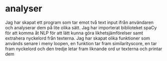 # analyser
Jag har skapat ett program som tar emot två text input ifrån användaren och analyserar dem på lite olika sätt.
Jag har importerat biblioteket spaCy för att komma åt NLP för att lätt kunna göra likhetsjämförelser samt extrahera nyckelord från texterna.
Jag har skapat olika funktioner som används senare i meny loopen, en funktion tar fram similarityscore, en tar fram nyckelord och den tredje letar fram liknande ord ur texterna och printar dem 